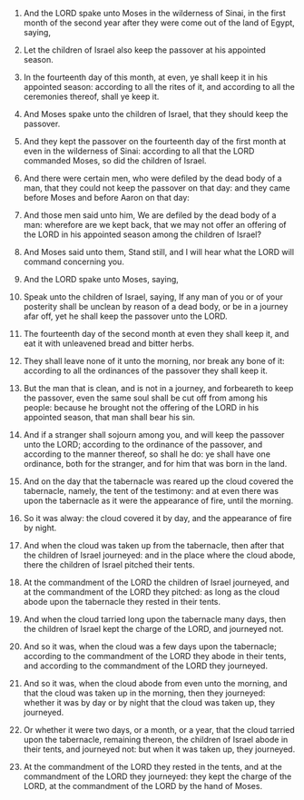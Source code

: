 1. And the LORD spake unto Moses in the wilderness of Sinai, in the
first month of the second year after they were come out of the land of
Egypt, saying,

2. Let the children of Israel also keep the passover
at his appointed season.

3. In the fourteenth day of this month, at even, ye shall keep it in
his appointed season: according to all the rites of it, and according
to all the ceremonies thereof, shall ye keep it.

4. And Moses spake unto the children of Israel, that they should keep
the passover.

5. And they kept the passover on the fourteenth day of the first
month at even in the wilderness of Sinai: according to all that the
LORD commanded Moses, so did the children of Israel.

6. And there were certain men, who were defiled by the dead body of a
man, that they could not keep the passover on that day: and they came
before Moses and before Aaron on that day:

7. And those men said unto
him, We are defiled by the dead body of a man: wherefore are we kept
back, that we may not offer an offering of the LORD in his appointed
season among the children of Israel?

8. And Moses said unto them,
Stand still, and I will hear what the LORD will command concerning
you.

9. And the LORD spake unto Moses, saying,

10. Speak unto the
children of Israel, saying, If any man of you or of your posterity
shall be unclean by reason of a dead body, or be in a journey afar
off, yet he shall keep the passover unto the LORD.

11. The fourteenth day of the second month at even they shall keep
it, and eat it with unleavened bread and bitter herbs.

12. They shall leave none of it unto the morning, nor break any bone
of it: according to all the ordinances of the passover they shall keep
it.

13. But the man that is clean, and is not in a journey, and
forbeareth to keep the passover, even the same soul shall be cut off
from among his people: because he brought not the offering of the LORD
in his appointed season, that man shall bear his sin.

14. And if a stranger shall sojourn among you, and will keep the
passover unto the LORD; according to the ordinance of the passover,
and according to the manner thereof, so shall he do: ye shall have one
ordinance, both for the stranger, and for him that was born in the
land.

15. And on the day that the tabernacle was reared up the cloud
covered the tabernacle, namely, the tent of the testimony: and at even
there was upon the tabernacle as it were the appearance of fire, until
the morning.

16. So it was alway: the cloud covered it by day, and the appearance
of fire by night.

17. And when the cloud was taken up from the tabernacle, then after
that the children of Israel journeyed: and in the place where the
cloud abode, there the children of Israel pitched their tents.

18. At the commandment of the LORD the children of Israel journeyed,
and at the commandment of the LORD they pitched: as long as the cloud
abode upon the tabernacle they rested in their tents.

19. And when the cloud tarried long upon the tabernacle many days,
then the children of Israel kept the charge of the LORD, and journeyed
not.

20. And so it was, when the cloud was a few days upon the tabernacle;
according to the commandment of the LORD they abode in their tents,
and according to the commandment of the LORD they journeyed.

21. And so it was, when the cloud abode from even unto the morning,
and that the cloud was taken up in the morning, then they journeyed:
whether it was by day or by night that the cloud was taken up, they
journeyed.

22. Or whether it were two days, or a month, or a year, that the
cloud tarried upon the tabernacle, remaining thereon, the children of
Israel abode in their tents, and journeyed not: but when it was taken
up, they journeyed.

23. At the commandment of the LORD they rested in the tents, and at
the commandment of the LORD they journeyed: they kept the charge of
the LORD, at the commandment of the LORD by the hand of Moses.